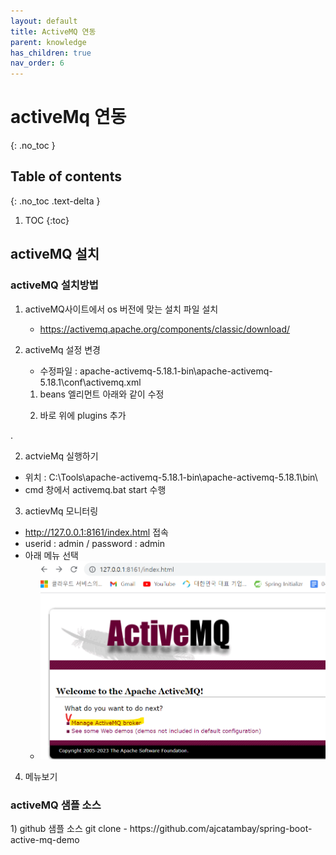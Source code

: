 ```yaml
---
layout: default
title: ActiveMQ 연동
parent: knowledge
has_children: true
nav_order: 6
---
```


# activeMq 연동
{: .no_toc }

## Table of contents
{: .no_toc .text-delta }

1. TOC
{:toc}

## activeMQ 설치
<h3>activeMQ 설치방법</h3>

1) activeMQ사이트에서 os 버전에 맞는 설치 파일 설치

   - https://activemq.apache.org/components/classic/download/
   
2) activeMq 설정 변경
   - 수정파일 : apache-activemq-5.18.1-bin\apache-activemq-5.18.1\conf\activemq.xml
   
    1. beans 엘리먼트 아래와 같이 수정
    
      <beans
	  xmlns="http://www.springframework.org/schema/beans"
	  xmlns:xsi="http://www.w3.org/2001/XMLSchema-instance"
	  xsi:schemaLocation="http://www.springframework.org/schema/beans http://www.springframework.org/schema/beans/spring-beans.xsd
	  http://activemq.apache.org/schema/core http://activemq.apache.org/schema/core/activemq-core.xsd">
	  
	 2. <broker> 바로 위에 plugins 추가
	    <plugins>
        <simpleAuthenticationPlugin>
            <users>
                <authenticationUser username="admin" password="admin" groups="admins"/>
                <authenticationUser username="system" password="manager" groups="admins"/>
            </users>
            </simpleAuthenticationPlugin>
        </plugins>
        
.

2) actvieMq 실행하기
  - 위치 : C:\Tools\apache-activemq-5.18.1-bin\apache-activemq-5.18.1\bin\
  - cmd 창에서 activemq.bat start 수행

3) actievMq 모니터링
  - http://127.0.0.1:8161/index.html 접속
  - userid : admin / password : admin
  - 아래 메뉴 선택
	*   ![](./images/activeMq/1.png)
	
4) 메뉴보기

<h3>activeMQ 샘플 소스</h3>
1) github 샘플 소스 git clone
  - https://github.com/ajcatambay/spring-boot-active-mq-demo
